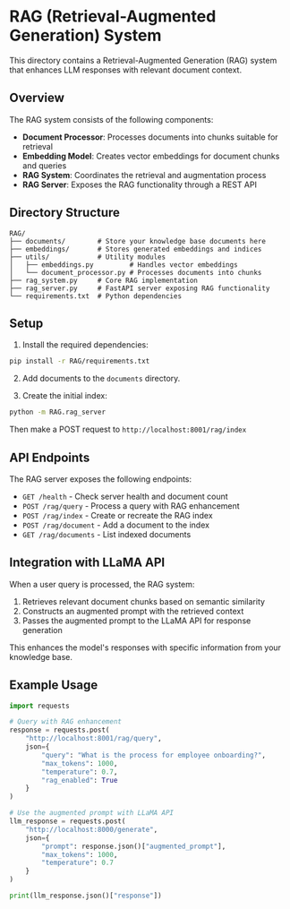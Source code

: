 # RAG (Retrieval-Augmented Generation) System

This directory contains a Retrieval-Augmented Generation (RAG) system that enhances LLM responses with relevant document context.

## Overview

The RAG system consists of the following components:

- **Document Processor**: Processes documents into chunks suitable for retrieval
- **Embedding Model**: Creates vector embeddings for document chunks and queries
- **RAG System**: Coordinates the retrieval and augmentation process
- **RAG Server**: Exposes the RAG functionality through a REST API

## Directory Structure

```
RAG/
├── documents/        # Store your knowledge base documents here
├── embeddings/       # Stores generated embeddings and indices
├── utils/            # Utility modules
│   ├── embeddings.py         # Handles vector embeddings
│   └── document_processor.py # Processes documents into chunks
├── rag_system.py     # Core RAG implementation
├── rag_server.py     # FastAPI server exposing RAG functionality
└── requirements.txt  # Python dependencies
```

## Setup

1. Install the required dependencies:

```bash
pip install -r RAG/requirements.txt
```

2. Add documents to the `documents` directory.

3. Create the initial index:

```bash
python -m RAG.rag_server
```

Then make a POST request to `http://localhost:8001/rag/index`

## API Endpoints

The RAG server exposes the following endpoints:

- `GET /health` - Check server health and document count
- `POST /rag/query` - Process a query with RAG enhancement
- `POST /rag/index` - Create or recreate the RAG index
- `POST /rag/document` - Add a document to the index
- `GET /rag/documents` - List indexed documents

## Integration with LLaMA API

When a user query is processed, the RAG system:

1. Retrieves relevant document chunks based on semantic similarity
2. Constructs an augmented prompt with the retrieved context
3. Passes the augmented prompt to the LLaMA API for response generation

This enhances the model's responses with specific information from your knowledge base.

## Example Usage

```python
import requests

# Query with RAG enhancement
response = requests.post(
    "http://localhost:8001/rag/query",
    json={
        "query": "What is the process for employee onboarding?",
        "max_tokens": 1000,
        "temperature": 0.7,
        "rag_enabled": True
    }
)

# Use the augmented prompt with LLaMA API
llm_response = requests.post(
    "http://localhost:8000/generate",
    json={
        "prompt": response.json()["augmented_prompt"],
        "max_tokens": 1000,
        "temperature": 0.7
    }
)

print(llm_response.json()["response"])
``` 